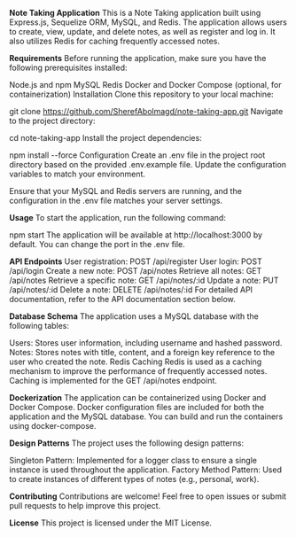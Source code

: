 **Note Taking Application**
This is a Note Taking application built using Express.js, Sequelize ORM, MySQL, and Redis. The application allows users to create, view, update, and delete notes, as well as register and log in. It also utilizes Redis for caching frequently accessed notes.

**Requirements**
Before running the application, make sure you have the following prerequisites installed:

Node.js and npm
MySQL
Redis
Docker and Docker Compose (optional, for containerization)
Installation
Clone this repository to your local machine:

git clone https://github.com/SherefAbolmagd/note-taking-app.git
Navigate to the project directory:

cd note-taking-app
Install the project dependencies:

npm install --force
Configuration
Create an .env file in the project root directory based on the provided .env.example file. Update the configuration variables to match your environment.

Ensure that your MySQL and Redis servers are running, and the configuration in the .env file matches your server settings.

**Usage**
To start the application, run the following command:

npm start
The application will be available at http://localhost:3000 by default. You can change the port in the .env file.

**API Endpoints**
User registration: POST /api/register
User login: POST /api/login
Create a new note: POST /api/notes
Retrieve all notes: GET /api/notes
Retrieve a specific note: GET /api/notes/:id
Update a note: PUT /api/notes/:id
Delete a note: DELETE /api/notes/:id
For detailed API documentation, refer to the API documentation section below.

**Database Schema**
The application uses a MySQL database with the following tables:

Users: Stores user information, including username and hashed password.
Notes: Stores notes with title, content, and a foreign key reference to the user who created the note.
Redis Caching
Redis is used as a caching mechanism to improve the performance of frequently accessed notes. Caching is implemented for the GET /api/notes endpoint.

**Dockerization**
The application can be containerized using Docker and Docker Compose. Docker configuration files are included for both the application and the MySQL database. You can build and run the containers using docker-compose.

**Design Patterns**
The project uses the following design patterns:

Singleton Pattern: Implemented for a logger class to ensure a single instance is used throughout the application.
Factory Method Pattern: Used to create instances of different types of notes (e.g., personal, work).

**Contributing**
Contributions are welcome! Feel free to open issues or submit pull requests to help improve this project.

**License**
This project is licensed under the MIT License.
